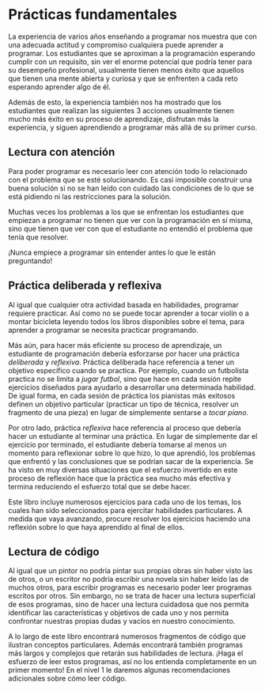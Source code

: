 # Prácticas fundamentales


La experiencia de varios años enseñando a programar nos muestra que con una adecuada actitud y compromiso cualquiera  puede aprender a programar. Los estudiantes que se aproximan a la programación esperando cumplir con un requisito, sin ver el enorme potencial que podría tener para su desempeño profesional, usualmente tienen menos éxito que aquellos que tienen una mente abierta y curiosa y que se enfrenten a cada reto esperando aprender algo de él.

Además de esto, la experiencia también nos ha mostrado que los estudiantes que realizan las siguientes 3 acciones usualmente tienen mucho más éxito en su proceso de aprendizaje, disfrutan más la experiencia, y siguen aprendiendo a programar más allá de su primer curso.


## Lectura con atención

Para poder programar es necesario leer con atención todo lo relacionado con el problema que se esté solucionando. Es casi imposible construir una buena solución si no se han leído con cuidado las condiciones de lo que se está pidiendo ni las restricciones para la solución.

Muchas veces los problemas a los que se enfrentan los estudiantes que empiezan a programar no tienen que ver con la programación en sí misma, sino que tienen que ver con que el estudiante no entendió el problema que tenía que resolver.

¡Nunca empiece a programar sin entender antes lo que le están preguntando!


## Práctica deliberada y reflexiva

Al igual que cualquier otra actividad basada en habilidades, programar requiere practicar. Así como no se puede tocar aprender a tocar violín o a montar bicicleta leyendo todos los libros disponibles sobre el tema, para aprender a programar se necesita practicar programando.

Más aún, para hacer más eficiente su proceso de aprendizaje, un estudiante de programación debería esforzarse por hacer una práctica *deliberada* y *reflexiva*. Práctica deliberada hace referencia a tener un objetivo específico cuando se practica. Por ejemplo, cuando un futbolista practica no se limita a *jugar futbol*, sino que hace en cada sesión repite ejercicios diseñados para ayudarlo a desarrollar una determinada habilidad. De igual forma, en cada sesión de práctica los pianistas más exitosos definen un objetivo particular (practicar un tipo de técnica, resolver un fragmento de una pieza) en lugar de simplemente sentarse a *tocar piano*.

Por otro lado, práctica *reflexiva* hace referencia al proceso que debería hacer un estudiante al terminar una práctica. En lugar de simplemente dar el ejercicio por terminado, el estudiante debería tomarse al menos un momento para reflexionar sobre lo que hizo, lo que aprendió, los problemas que enfrentó y las conclusiones que se podrían sacar de la experiencia. Se ha visto en muy diversas situaciones que el esfuerzo invertido en este proceso de reflexión hace que la práctica sea mucho más efectiva y termina reduciendo el esfuerzo total que se debe hacer.

Este libro incluye numerosos ejercicios para cada uno de los temas, los cuales han sido seleccionados para ejercitar habilidades particulares. A medida que vaya avanzando, procure resolver los ejercicios haciendo una reflexión sobre lo que haya aprendido al final de ellos.

## Lectura de código

Al igual que un pintor no podría pintar sus propias obras sin haber visto las de otros, o un escritor no podría escribir una novela sin haber leído las de muchos otros, para escribir programas es necesario poder leer programas escritos por otros. Sin embargo, no se trata de hacer una lectura superficial de esos programas, sino de hacer una lectura cuidadosa que nos permita identificar las características y objetivos de cada uno y nos permita confrontar nuestras propias dudas y vacíos en nuestro conocimiento.

A lo largo de este libro encontrará numerosos fragmentos de código que ilustran conceptos particulares. Además encontrará también programas más largos y complejos que retarán sus habilidades de lectura. ¡Haga el esfuerzo de leer estos programas, así no los entienda completamente en un primer momento! En el nivel 1 le daremos algunas recomendaciones adicionales sobre cómo leer código.
